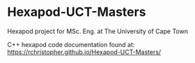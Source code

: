 # Hexapod-UCT-Masters
Hexapod project for MSc. Eng. at The University of Cape Town


C++ hexapod code documentation found at: https://rchristopher.github.io/Hexapod-UCT-Masters/
